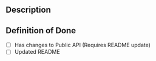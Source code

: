 ## Description
<!--- Please provide a description for the purpose of this Pull Request -->

## Definition of Done

- [ ] Has changes to Public API (Requires README update)
- [ ] Updated README

